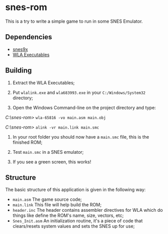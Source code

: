 # snes-rom
This is a try to write a simple game to run in some SNES Emulator.


## Dependencies
- [snes9x](http://www.mediafire.com/?io0aok7857twdop)
- [WLA Executables](http://www.mediafire.com/?t0x21wi3htiko19)


## Building
1. Extract the WLA Executables;

1. Put `wlalink.exe` and `wla683993.exe` in your `C:/Windows/System32` directory;

1. Open the Windows Command-line on the project directory and type:

  *C:\snes-rom>* `wla-65816 -vo main.asm main.obj`

  *C:\snes-rom>* `alink -vr main.link main.smc`

1. In your root folder you should now have a `main.smc` file, this is the finished ROM;

1. Test `main.smc` in a SNES emulator;

1. If you see a green screen, this works!


## Structure
The basic structure of this application is given in the following way:

- `main.asm` The game source code;
- `main.link` This file will help build the ROM;
- `header.inc` The header contains assembler directives for WLA which do things like define the ROM's name, size, vectors, etc;
- `Snes_Init.asm` An initialization routine, it's a piece of code that clears/resets system values and sets the SNES up for use;
